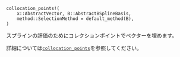 ```
collocation_points!(
    x::AbstractVector, B::AbstractBSplineBasis,
    method::SelectionMethod = default_method(B),
)
```

スプラインの評価のためにコレクションポイントでベクターを埋めます。

詳細については[`collocation_points`](@ref)を参照してください。

